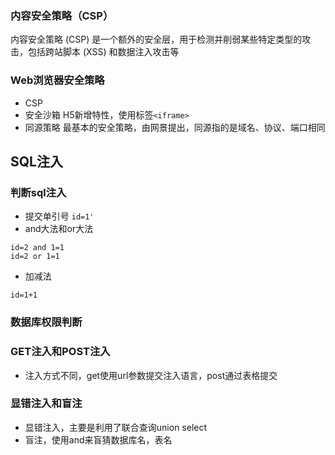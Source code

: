 ### 内容安全策略（CSP）
内容安全策略   (CSP) 是一个额外的安全层，用于检测并削弱某些特定类型的攻击，包括跨站脚本 (XSS) 和数据注入攻击等

### Web浏览器安全策略
* CSP
* 安全沙箱 H5新增特性，使用标签``<iframe>``
* 同源策略 最基本的安全策略，由网景提出，同源指的是域名、协议、端口相同


## SQL注入
### 判断sql注入
* 提交单引号 ```id=1'```
* and大法和or大法 
```
id=2 and 1=1
id=2 or 1=1 
```
* 加减法
```
id=1+1
```
### 数据库权限判断


### GET注入和POST注入
* 注入方式不同，get使用url参数提交注入语言，post通过表格提交

### 显错注入和盲注
*  显错注入，主要是利用了联合查询union select
*  盲注，使用and来盲猜数据库名，表名
